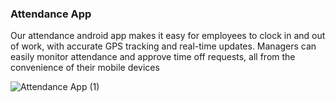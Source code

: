 ### Attendance App
Our attendance android app makes it easy for employees to clock in and out of work, with accurate GPS tracking and real-time updates. Managers can easily monitor attendance and approve time off requests, all from the convenience of their mobile devices

![Attendance App (1)](https://user-images.githubusercontent.com/43775718/214356369-582a0fa7-7dbc-466d-a54f-8a0d0a6fc98c.png)

